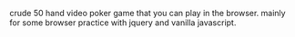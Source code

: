 crude 50 hand video poker game
that you can play in the browser.
mainly for some browser practice with jquery and vanilla javascript.